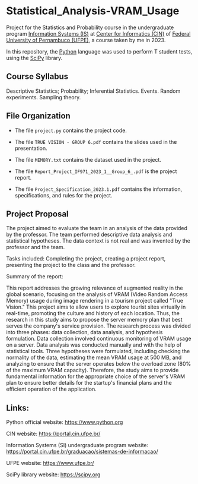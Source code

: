 # Statistical_Analysis-VRAM_Usage

Project for the Statistics and Probability course in the undergraduate program [Information Systems (IS)](https://portal.cin.ufpe.br/graduacao/sistemas-de-informacao/) at [Center for Informatics (CIN)](https://portal.cin.ufpe.br/) of [Federal University of Pernambuco (UFPE)](https://www.ufpe.br/), a course taken by me in 2023.

In this repository, the [Python](https://www.python.org) language was used to perform T student tests, using the [SciPy](https://scipy.org) library.

## Course Syllabus

Descriptive Statistics; Probability; Inferential Statistics. Events. Random experiments. Sampling theory.

## File Organization

- The file `project.py` contains the project code.

- The file `TRUE VISION - GROUP 6.pdf` contains the slides used in the presentation.

- The file `MEMORY.txt` contains the dataset used in the project.

- The file `Report_Project_IF971_2023_1__Group_6_.pdf` is the project report.

- The file `Project_Specification_2023.1.pdf` contains the information, specifications, and rules for the project.

## Project Proposal

The project aimed to evaluate the team in an analysis of the data provided by the professor. The team performed descriptive data analysis and statistical hypotheses. The data context is not real and was invented by the professor and the team.

Tasks included: Completing the project, creating a project report, presenting the project to the class and the professor.

Summary of the report:

This report addresses the growing relevance of augmented reality in the global scenario, focusing on the analysis of VRAM (Video Random Access Memory) usage during image rendering in a tourism project called "True Vision." This project aims to allow users to explore tourist sites virtually in real-time, promoting the culture and history of each location. Thus, the research in this study aims to propose the server memory plan that best serves the company's service provision. The research process was divided into three phases: data collection, data analysis, and hypothesis formulation. Data collection involved continuous monitoring of VRAM usage on a server. Data analysis was conducted manually and with the help of statistical tools. Three hypotheses were formulated, including checking the normality of the data, estimating the mean VRAM usage at 500 MB, and analyzing to ensure that the server operates below the overload zone (80% of the maximum VRAM capacity). Therefore, the study aims to provide fundamental information for the appropriate choice of the server's VRAM plan to ensure better details for the startup's financial plans and the efficient operation of the application.

## Links:

Python official website: https://www.python.org

CIN website: https://portal.cin.ufpe.br/

Information Systems (SI) undergraduate program website: https://portal.cin.ufpe.br/graduacao/sistemas-de-informacao/

UFPE website: https://www.ufpe.br/

SciPy library website: https://scipy.org
